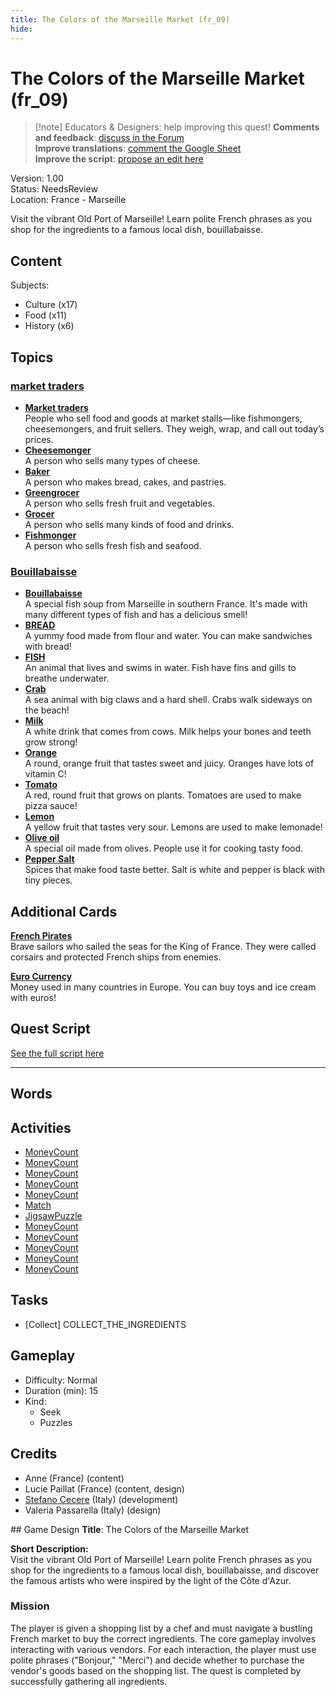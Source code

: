 ```yaml
---
title: The Colors of the Marseille Market (fr_09)
hide:
---
```


# The Colors of the Marseille Market (fr_09)
> [!note] Educators & Designers: help improving this quest!
> **Comments and feedback**: [discuss in the Forum](https://antura.discourse.group/t/fr-09-the-colors-of-the-marseille-market/28/1)  
> **Improve translations**: [comment the Google Sheet](https://docs.google.com/spreadsheets/d/1FPFOy8CHor5ArSg57xMuPAG7WM27-ecDOiU-OmtHgjw/edit?gid=1243903291#gid=1243903291)  
> **Improve the script**: [propose an edit here](https://github.com/vgwb/Antura/blob/main/Assets/_discover/_quests/FR_09%20Food%20&%20Market/FR_09%20Food%20&%20Market%20-%20Yarn%20Script.yarn)  

Version: 1.00  
Status: NeedsReview  
Location: France - Marseille

Visit the vibrant Old Port of Marseille! Learn polite French phrases as you shop for the ingredients to a famous local dish, bouillabaisse.

## Content
Subjects: 

  - Culture (x17)
  - Food (x11)
  - History (x6)

## Topics
### [market traders](../../topics/index.md#marketers)

  - **[Market traders](../../cards/index.md#market_traders)**  
    People who sell food and goods at market stalls—like fishmongers, cheesemongers, and fruit sellers. They weigh, wrap, and call out today’s prices.  
  - **[Cheesemonger](../../cards/index.md#person_cheesemonger)**  
    A person who sells many types of cheese.  
  - **[Baker](../../cards/index.md#person_baker)**  
    A person who makes bread, cakes, and pastries.  
  - **[Greengrocer](../../cards/index.md#person_greengrocer)**  
    A person who sells fresh fruit and vegetables.  
  - **[Grocer](../../cards/index.md#person_grocer)**  
    A person who sells many kinds of food and drinks.  
  - **[Fishmonger](../../cards/index.md#person_fishmonger)**  
    A person who sells fresh fish and seafood.  
### [Bouillabaisse](../../topics/index.md#bouillabaisse)

  - **[Bouillabaisse](../../cards/index.md#bouillabaisse)**  
    A special fish soup from Marseille in southern France. It's made with many different types of fish and has a delicious smell!  
  - **[BREAD](../../cards/index.md#food_bread)**  
    A yummy food made from flour and water. You can make sandwiches with bread!  
  - **[FISH](../../cards/index.md#food_fish)**  
    An animal that lives and swims in water. Fish have fins and gills to breathe underwater.  
  - **[Crab](../../cards/index.md#food_crab)**  
    A sea animal with big claws and a hard shell. Crabs walk sideways on the beach!  
  - **[Milk](../../cards/index.md#food_milk)**  
    A white drink that comes from cows. Milk helps your bones and teeth grow strong!  
  - **[Orange](../../cards/index.md#food_orange)**  
    A round, orange fruit that tastes sweet and juicy. Oranges have lots of vitamin C!  
  - **[Tomato](../../cards/index.md#food_tomato)**  
    A red, round fruit that grows on plants. Tomatoes are used to make pizza sauce!  
  - **[Lemon](../../cards/index.md#food_lemon)**  
    A yellow fruit that tastes very sour. Lemons are used to make lemonade!  
  - **[Olive oil](../../cards/index.md#food_olive_oil)**  
    A special oil made from olives. People use it for cooking tasty food.  
  - **[Pepper Salt](../../cards/index.md#food_pepper_salt)**  
    Spices that make food taste better. Salt is white and pepper is black with tiny pieces.  

## Additional Cards
**[French Pirates](../../cards/index.md#pirates)**  
Brave sailors who sailed the seas for the King of France. They were called corsairs and protected French ships from enemies.  

**[Euro Currency](../../cards/index.md#currency_euro)**  
Money used in many countries in Europe. You can buy toys and ice cream with euros!  

## Quest Script

[See the full script here](./fr_09-script.md)

---

## Words
## Activities
- [MoneyCount](../../activities/index.md#MoneyCount)
- [MoneyCount](../../activities/index.md#MoneyCount)
- [MoneyCount](../../activities/index.md#MoneyCount)
- [MoneyCount](../../activities/index.md#MoneyCount)
- [MoneyCount](../../activities/index.md#MoneyCount)
- [Match](../../activities/index.md#Match)
- [JigsawPuzzle](../../activities/index.md#JigsawPuzzle)
- [MoneyCount](../../activities/index.md#MoneyCount)
- [MoneyCount](../../activities/index.md#MoneyCount)
- [MoneyCount](../../activities/index.md#MoneyCount)
- [MoneyCount](../../activities/index.md#MoneyCount)
- [MoneyCount](../../activities/index.md#MoneyCount)

## Tasks
- [Collect] COLLECT_THE_INGREDIENTS
## Gameplay
- Difficulty: Normal
- Duration (min): 15
- Kind:
  - Seek
  - Puzzles
## Credits
- Anne (France) (content)
- Lucie Paillat (France) (content, design)
- [Stefano Cecere](https://stefanocecere.com) (Italy) (development)
- Valeria Passarella (Italy) (design)

## Game Design
**Title**: The Colors of the Marseille Market

**Short Description:**  
Visit the vibrant Old Port of Marseille! Learn polite French phrases as you shop for the ingredients to a famous local dish, bouillabaisse, and discover the famous artists who were inspired by the light of the Côte d'Azur.

### Mission
The player is given a shopping list by a chef and must navigate a bustling French market to buy the correct ingredients. The core gameplay involves interacting with various vendors. For each interaction, the player must use polite phrases ("Bonjour," "Merci") and decide whether to purchase the vendor's goods based on the shopping list. The quest is completed by successfully gathering all ingredients.

